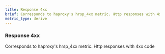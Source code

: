 ```yaml
---
title: Response 4xx
brief: Corresponds to haproxy's hrsp_4xx metric. Http responses with 4xx code
metric_type: derive
---
```

### Response 4xx

Corresponds to haproxy's hrsp_4xx metric. Http responses with 4xx code
